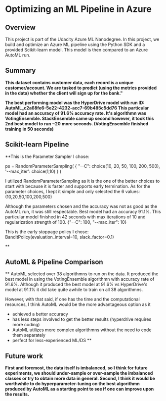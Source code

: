 # Optimizing an ML Pipeline in Azure

## Overview
This project is part of the Udacity Azure ML Nanodegree.
In this project, we build and optimize an Azure ML pipeline using the Python SDK and a provided Scikit-learn model.
This model is then compared to an Azure AutoML run.

## Summary
**This dataset contains customer data, each record is a unique customer/account. We are tasked to predict (using the metrics provided in the data) whether the client will sign up for the bank."**

**The best performing model was the HyperDrive model with run ID: AutoML_c2a68fe6-5e22-4232-acc7-69b485c5dd76
This particular model had an accuracy of 91.6% accuracy rate. It's algorithmn was VotingEnsemble.
StackEnsemble came up second however, it took this 2nd best model to run ~20 more seconds. (VotingEnsemble finished training in 50 seconds)**

## Scikit-learn Pipeline
**This is the Parameter Sampler I chose:

ps = RandomParameterSampling(
    {
        "--C": choice(10, 20, 50, 100, 200, 500),
        '--max_iter': choice(1,10)
    }
)

I utilized RandomParameterSampling as it is the one of the better choices to start with because it is faster and supports early termination. 
As for the parameter choices, I kept it simple and only selected the 6 values: (10,20,50,100,200,500)

Although the parameters chosen and the accuracy was not as good as the AutoML run, it was still respectable. Best model had an accuracy 91.1%.
This particular model finished in 42 seconds with max iterations of 10 and regularization strength of 100. {"--C": 100, "--max_iter": 10}

This is the early stoppage policy I chose:
BanditPolicy(evaluation_interval=10, slack_factor=0.1)


**


## AutoML & Pipeline Comparison
** AutoML selected over 38 algorithmns to run on the data. It produced the best model in using the VotingEnsemble algorithmn with accuracy rate of 91.6%.
Although it produced the best model at 91.6% vs HyperDrive's model at 91.1% it did take quite awhile to train on all 38 algorithmns.

However, with that said, if one has the time and the computational resources, I think AutoML would be the more advantageous option as it 
- achieved a better accuracy
- has less steps involved to get the better results (hyperdrive requires more coding)
- AutoML utilizes more complex algorithmns without the need to code them separately 
- perfect for less-experienced ML/DS 
**


## Future work
**First and foremost, the data itself is imbalanced, so I think for future experiments, we should under-sample or over-sample the imbalanced classes or try to obtain more data in general.
Second, I think it would be worthwhile to do hyperparameter-tuning on the best algorithmn produced by AutoML as a starting point to see if one can improve upon the results.**

